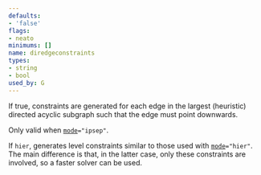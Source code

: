 ```yaml
---
defaults:
- 'false'
flags:
- neato
minimums: []
name: diredgeconstraints
types:
- string
- bool
used_by: G
---
```

If true, constraints are generated for each edge in the largest (heuristic)
directed acyclic subgraph such that the edge must point downwards.

Only valid when [`mode`](#d:mode)`="ipsep"`.

If `hier`, generates level constraints similar to those used with
[`mode`](#d:mode)`="hier"`. The main difference is that, in the latter
case, only these constraints are involved, so a faster solver can be used.
